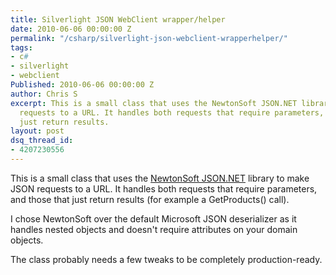 ```yaml
---
title: Silverlight JSON WebClient wrapper/helper
date: 2010-06-06 00:00:00 Z
permalink: "/csharp/silverlight-json-webclient-wrapperhelper/"
tags:
- c#
- silverlight
- webclient
Published: 2010-06-06 00:00:00 Z
author: Chris S
excerpt: This is a small class that uses the NewtonSoft JSON.NET library to make JSON
  requests to a URL. It handles both requests that require parameters, and those that
  just return results.
layout: post
dsq_thread_id:
- 4207230556
---
```


This is a small class that uses the [NewtonSoft JSON.NET][1] library to make JSON requests to a URL. It handles both requests that require parameters, and those that just return results (for example a GetProducts() call).

<!--more-->

I chose NewtonSoft over the default Microsoft JSON deserializer as it handles nested objects and doesn't require attributes on your domain objects.

The class probably needs a few tweaks to be completely production-ready.

<script src="https://gist.github.com/yetanotherchris/4956818.js"></script>

 [1]: http://json.codeplex.com/